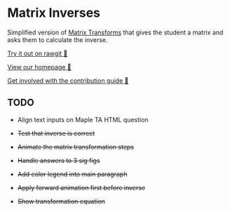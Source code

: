 # Matrix Inverses

Simplified version of [Matrix Transforms](https://github.com/UoBEdTechSTEMM/MatrixTransforms) that gives the student a matrix and asks them to calculate the inverse.


[Try it out on rawgit :sushi:](https://rawgit.com/UoBEdTechSTEMM/SimpleMatrixInverse/master/index.html)

[View our homepage :tada:](https://github.com/UoBEdTechSTEMM/UoBEdTechSTEMM)

[Get involved with the contribution guide :crystal_ball:](https://github.com/UoBEdTechSTEMM/Contribution)


## TODO

* Align text inputs on Maple TA HTML question

* ~~Test that inverse is correct~~

* ~~Animate the matrix transformation steps~~

* ~~Handle answers to 3 sig figs~~

* ~~Add color legend into main paragraph~~

* ~~Apply forward animation first before inverse~~

* ~~Show transformation equation~~
